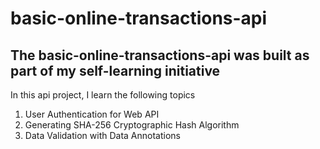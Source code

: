 # basic-online-transactions-api
## The basic-online-transactions-api was built as part of my self-learning initiative 

In this api project, I learn the following topics 

1. User Authentication for Web API
2. Generating SHA-256 Cryptographic Hash Algorithm
3. Data Validation with Data Annotations
